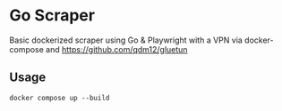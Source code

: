 # Go Scraper

Basic dockerized scraper using Go &amp; Playwright with a VPN via docker-compose and https://github.com/qdm12/gluetun

## Usage

```shell
docker compose up --build
```
